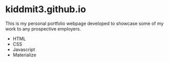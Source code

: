# kiddmit3.github.io
This is my personal portfolio webpage developed to showcase some of my work to any prospective employers.
<ul>
<li>HTML</li>
<li>CSS</li>
<li>Javascript</li>
<li>Materialize</li>
</ul>